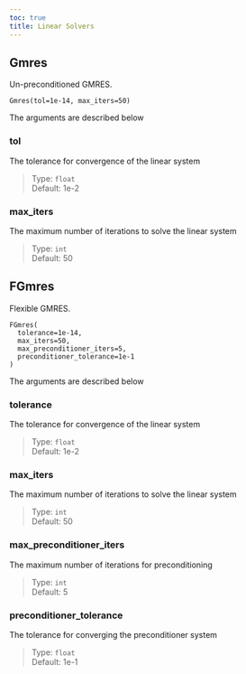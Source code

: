 ```yaml
---
toc: true
title: Linear Solvers
---
```


## Gmres
Un-preconditioned GMRES.

```
Gmres(tol=1e-14, max_iters=50)
```

The arguments are described below

### tol
The tolerance for convergence of the linear system

> Type: `float`\
> Default: 1e-2

### max_iters
The maximum number of iterations to solve the linear system

> Type: `int`\
> Default: 50  

## FGmres
Flexible GMRES.

```
FGmres(
  tolerance=1e-14,
  max_iters=50,
  max_preconditioner_iters=5,
  preconditioner_tolerance=1e-1
)
```

The arguments are described below

### tolerance
The tolerance for convergence of the linear system

> Type: `float`\
> Default: 1e-2

### max_iters
The maximum number of iterations to solve the linear system

> Type: `int`\
> Default: 50  

### max_preconditioner_iters
The maximum number of iterations for preconditioning

> Type: `int`\
> Default: 5

### preconditioner_tolerance
The tolerance for converging the preconditioner system

> Type: `float`\
> Default: 1e-1
